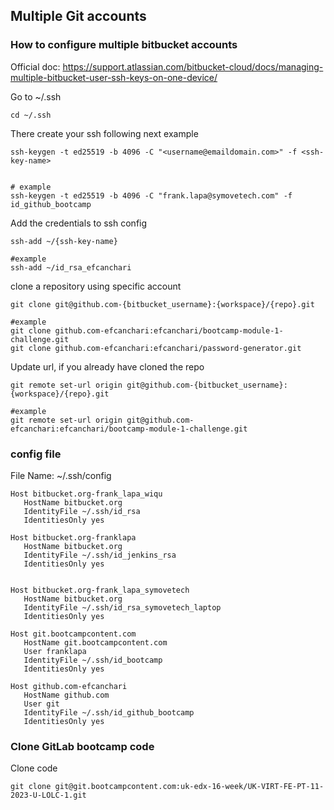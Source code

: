 ## Multiple Git accounts

### How to configure multiple bitbucket accounts
Official doc:
https://support.atlassian.com/bitbucket-cloud/docs/managing-multiple-bitbucket-user-ssh-keys-on-one-device/

Go to ~/.ssh
```
cd ~/.ssh
```

There create your ssh following next example
```
ssh-keygen -t ed25519 -b 4096 -C "<username@emaildomain.com>" -f <ssh-key-name>


# example 
ssh-keygen -t ed25519 -b 4096 -C "frank.lapa@symovetech.com" -f id_github_bootcamp
```


Add the credentials to ssh config
```
ssh-add ~/{ssh-key-name}

#example
ssh-add ~/id_rsa_efcanchari
```

clone a repository using specific account
```
git clone git@github.com-{bitbucket_username}:{workspace}/{repo}.git

#example
git clone github.com-efcanchari:efcanchari/bootcamp-module-1-challenge.git
git clone github.com-efcanchari:efcanchari/password-generator.git
```


Update url, if you already have cloned the repo
```
git remote set-url origin git@github.com-{bitbucket_username}:{workspace}/{repo}.git

#example
git remote set-url origin git@github.com-efcanchari:efcanchari/bootcamp-module-1-challenge.git
```

### config file
File Name: ~/.ssh/config
```
Host bitbucket.org-frank_lapa_wiqu
   HostName bitbucket.org
   IdentityFile ~/.ssh/id_rsa
   IdentitiesOnly yes

Host bitbucket.org-franklapa
   HostName bitbucket.org
   IdentityFile ~/.ssh/id_jenkins_rsa
   IdentitiesOnly yes


Host bitbucket.org-frank_lapa_symovetech
   HostName bitbucket.org
   IdentityFile ~/.ssh/id_rsa_symovetech_laptop
   IdentitiesOnly yes

Host git.bootcampcontent.com
   HostName git.bootcampcontent.com
   User franklapa
   IdentityFile ~/.ssh/id_bootcamp
   IdentitiesOnly yes

Host github.com-efcanchari
   HostName github.com
   User git
   IdentityFile ~/.ssh/id_github_bootcamp
   IdentitiesOnly yes
```

### Clone GitLab bootcamp code
Clone code
```
git clone git@git.bootcampcontent.com:uk-edx-16-week/UK-VIRT-FE-PT-11-2023-U-LOLC-1.git
```